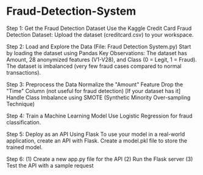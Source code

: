# Fraud-Detection-System
Step 1: Get the Fraud Detection Dataset
Use the Kaggle Credit Card Fraud Detection Dataset:
Upload the dataset (creditcard.csv) to your workspace.

Step 2: Load and Explore the Data (File: Fraud Detection System.py)
Start by loading the dataset using Pandas
Key Observations:
The dataset has Amount, 28 anonymized features (V1-V28), and Class (0 = Legit, 1 = Fraud).
The dataset is imbalanced (very few fraud cases compared to normal transactions).

Step 3: Preprocess the Data
Normalize the "Amount" Feature
Drop the "Time" Column (not useful for fraud detection) [If your dataset has it]
Handle Class Imbalance using SMOTE (Synthetic Minority Over-sampling Technique)

Step 4: Train a Machine Learning Model
Use Logistic Regression for fraud classification.

Step 5: Deploy as an API Using Flask
To use your model in a real-world application, create an API with Flask.
Create a model.pkl file to store the trained model.

Step 6: (1) Create a new app.py file for the API
        (2) Run the Flask server
        (3) Test the API with a sample request

